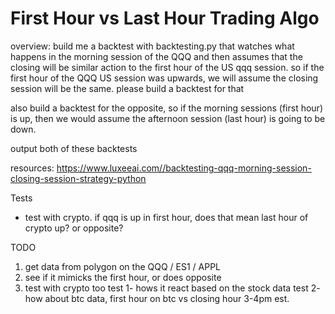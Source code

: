 # First Hour vs Last Hour Trading Algo

overview: 
build me a backtest with backtesting.py that watches what happens in the morning session of the QQQ and then assumes that the closing will be similar action to the first hour of the US qqq session. so if the first hour of the QQQ US session was upwards, we will assume the closing session will be the same. please build a backtest for that

also build a backtest for the opposite, so if the morning sessions (first hour) is up, then we would assume the afternoon session (last hour) is going to be down. 

output both of these backtests 

resources: https://www.luxeeai.com//backtesting-qqq-morning-session-closing-session-strategy-python 

Tests
- test with crypto. if qqq is up in first hour, does that mean last hour of crypto up? or opposite?

TODO 
1. get data from polygon on the QQQ / ES1 / APPL
2. see if it mimicks the first hour, or does opposite
3. test with crypto too
    test 1- hows it react based on the stock data
    test 2- how about btc data, first hour on btc vs closing hour 3-4pm est. 